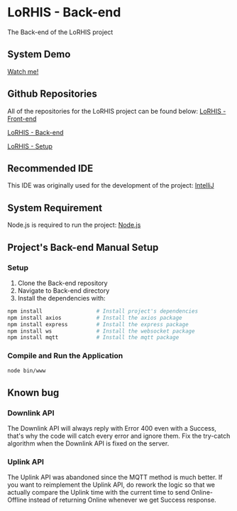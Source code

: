 # LoRHIS - Back-end
The Back-end of the LoRHIS project

## System Demo
[Watch me!]([https://youtu.be/kN-17XNx0wQ?si=_ugtKiUVP83O7ex4](https://youtu.be/hJglYfKcqQY?si=Z_RsAl5QzFGh21UC))

## Github Repositories
All of the repositories for the LoRHIS project can be found below:
[LoRHIS - Front-end](https://github.com/Nadekoii/LoRHIS-frontend)

[LoRHIS - Back-end](https://github.com/Nadekoii/LoRHIS-backend)

[LoRHIS - Setup](https://github.com/Nadekoii/LoRHIS-setup)

## Recommended IDE
This IDE was originally used for the development of the project:
[IntelliJ](https://www.jetbrains.com/idea/)

## System Requirement
Node.js is required to run the project:
[Node.js](https://nodejs.org/en/download/package-manager)

## Project's Back-end Manual Setup
### Setup
1. Clone the Back-end repository
2. Navigate to Back-end directory
3. Install the dependencies with:
```sh
npm install                 # Install project's dependencies
npm install axios           # Install the axios package
npm install express         # Install the express package
npm install ws              # Install the websocket package
npm install mqtt            # Install the mqtt package
```

### Compile and Run the Application

```sh
node bin/www
```

## Known bug
### Downlink API
The Downlink API will always reply with Error 400 even with a Success, that's why the code will catch every error and ignore them. Fix the try-catch algorithm when the Downlink API is fixed on the server.
### Uplink API
The Uplink API was abandoned since the MQTT method is much better. If you want to reimplement the Uplink API, do rework the logic so that we actually compare the Uplink time with the current time to send Online-Offline instead of returning Online whenever we get Success response. 
